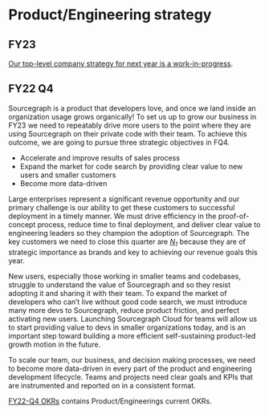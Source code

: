# Product/Engineering strategy

## FY23

[Our top-level company strategy for next year is a work-in-progress](https://docs.google.com/document/d/11ot7RoJ18mmjeP8Zb4TJMJsdQf5ZmGErkPq1VDW80d4/edit#).

## FY22 Q4

Sourcegraph is a product that developers love, and once we land inside an organization usage grows organically! To set us up to grow our business in FY23 we need to repeatably drive more users to the point where they are using Sourcegraph on their private code with their team. To achieve this outcome, we are going to pursue three strategic objectives in FQ4.

- Accelerate and improve results of sales process
- Expand the market for code search by providing clear value to new users and smaller customers
- Become more data-driven

Large enterprises represent a significant revenue opportunity and our primary challenge is our ability to get these customers to successful deployment in a timely manner. We must drive efficiency in the proof-of-concept process, reduce time to final deployment, and deliver clear value to engineering leaders so they champion the adoption of Sourcegraph. The key customers we need to close this quarter are [_N<sub>1</sub>_][n1] because they are of strategic importance as brands and key to achieving our revenue goals this year.

New users, especially those working in smaller teams and codebases, struggle to understand the value of Sourcegraph and so they resist adopting it and sharing it with their team. To expand the market of developers who can’t live without good code search, we must introduce many more devs to Sourcegraph, reduce product friction, and perfect activating new users. Launching Sourcegraph Cloud for teams will allow us to start providing value to devs in smaller organizations today, and is an important step toward building a more efficient self-sustaining product-led growth motion in the future.

To scale our team, our business, and decision making processes, we need to become more data-driven in every part of the product and engineering development lifecycle. Teams and projects need clear goals and KPIs that are instrumented and reported on in a consistent format.

[FY22-Q4 OKRs](../../../strategy-goals/goals/2022_Q4.md#productengineering) contains Product/Engineerings current OKRs.

[n1]: https://docs.google.com/document/d/1CTU1f1miFDhzdQOGMicK243dokePzVGiXR5TEynLyc8/edit#bookmark=id.z4tihnomtkbs
